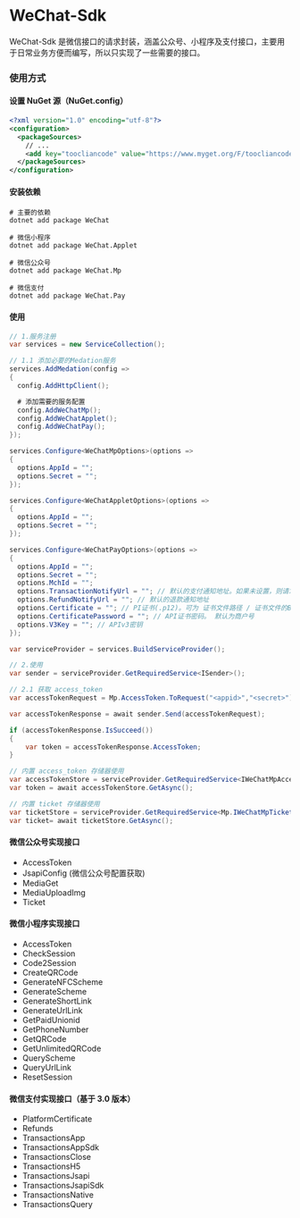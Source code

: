 # WeChat-Sdk

WeChat-Sdk 是微信接口的请求封装，涵盖公众号、小程序及支付接口，主要用于日常业务方便而编写，所以只实现了一些需要的接口。

### 使用方式

#### 设置 NuGet 源（NuGet.config）

```xml
<?xml version="1.0" encoding="utf-8"?>
<configuration>
  <packageSources>
    // ...
    <add key="toocliancode" value="https://www.myget.org/F/toocliancode/api/v3/index.json" />
  </packageSources>
</configuration>
```

#### 安装依赖

```cil
# 主要的依赖
dotnet add package WeChat

# 微信小程序
dotnet add package WeChat.Applet

# 微信公众号
dotnet add package WeChat.Mp

# 微信支付
dotnet add package WeChat.Pay
```

#### 使用

```csharp
// 1.服务注册
var services = new ServiceCollection();

// 1.1 添加必要的Medation服务
services.AddMedation(config =>
{
  config.AddHttpClient();

  # 添加需要的服务配置
  config.AddWeChatMp();
  config.AddWeChatApplet();
  config.AddWeChatPay();
});

services.Configure<WeChatMpOptions>(options =>
{
  options.AppId = "";
  options.Secret = "";
});

services.Configure<WeChatAppletOptions>(options =>
{
  options.AppId = "";
  options.Secret = "";
});

services.Configure<WeChatPayOptions>(options =>
{
  options.AppId = "";
  options.Secret = "";
  options.MchId = "";
  options.TransactionNotifyUrl = ""; // 默认的支付通知地址。如果未设置，则请求接口时必须传入
  options.RefundNotifyUrl = ""; // 默认的退款通知地址
  options.Certificate = ""; // PI证书(.p12)。可为 证书文件路径 / 证书文件的Base64编码
  options.CertificatePassword = ""; // API证书密码。 默认为商户号
  options.V3Key = ""; // APIv3密钥
});

var serviceProvider = services.BuildServiceProvider();

// 2.使用
var sender = serviceProvider.GetRequiredService<ISender>();

// 2.1 获取 access_token
var accessTokenRequest = Mp.AccessToken.ToRequest("<appid>","<secret>");

var accessTokenResponse = await sender.Send(accessTokenRequest);

if (accessTokenResponse.IsSucceed())
{
    var token = accessTokenResponse.AccessToken;
}

// 内置 access_token 存储器使用
var accessTokenStore = serviceProvider.GetRequiredService<IWeChatMpAccessTokenStore>();
var token = await accessTokenStore.GetAsync();

// 内置 ticket 存储器使用
var ticketStore = serviceProvider.GetRequiredService<Mp.IWeChatMpTicketStore>();
var ticket= await ticketStore.GetAsync();

```

#### 微信公众号实现接口

- AccessToken
- JsapiConfig (微信公众号配置获取)
- MediaGet
- MediaUploadImg
- Ticket

#### 微信小程序实现接口

- AccessToken
- CheckSession
- Code2Session
- CreateQRCode
- GenerateNFCScheme
- GenerateScheme
- GenerateShortLink
- GenerateUrlLink
- GetPaidUnionid
- GetPhoneNumber
- GetQRCode
- GetUnlimitedQRCode
- QueryScheme
- QueryUrlLink
- ResetSession

#### 微信支付实现接口（基于 3.0 版本）

- PlatformCertificate
- Refunds
- TransactionsApp
- TransactionsAppSdk
- TransactionsClose
- TransactionsH5
- TransactionsJsapi
- TransactionsJsapiSdk
- TransactionsNative
- TransactionsQuery

